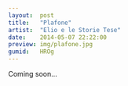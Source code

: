 ```yaml
---
layout:  post
title:   "Plafone"
artist:  "Elio e le Storie Tese"
date:    2014-05-07 22:22:00
preview: img/plafone.jpg
gumid:   HROg
---
```


Coming soon...

<!-- vim: set tw=79 spell spelllang=en: -->
